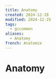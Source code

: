 ```yaml
---
title: Anatomy
created: 2024-12-18
modified: 2024-12-25
tags:
  - gccommon
aliases:
  - Anatomy
french: Anatomie
---
```

# Anatomy
